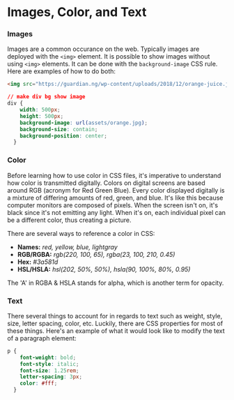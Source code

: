 # Images, Color, and Text

### Images

Images are a common occurance on the web. Typically images are deployed with the `<img>` element. It is possible to show images without using `<img>` elements. It can be done with the `background-image` CSS rule. Here are examples of how to do both:

```html
<img src="https://guardian.ng/wp-content/uploads/2018/12/orange-juice.jpg" alt="A jar of orange juice with multiple oranges stacked behind it">

```

```css
// make div bg show image
div {
    width: 500px;
    height: 500px;
    background-image: url(assets/orange.jpg);
    background-size: contain;
    background-position: center;
  }

```

### Color

Before learning how to use color in CSS files, it's imperative to understand how color is transmitted digitally. Colors on digital screens are based around RGB (acronym for Red Green Blue). Every color displayed digitally is a mixture of differing amounts of red, green, and blue. It's like this because computer monitors are composed of pixels. When the screen isn't on, it's black since it's not emitting any light. When it's on, each individual pixel can be a different color, thus creating a picture.

There are several ways to reference a color in CSS:

- **Names:** *red, yellow, blue, lightgray*
- **RGB/RGBA:** *rgb(220, 100, 65), rgba(23, 100, 210, 0.45)*
- **Hex:** *#3a581d*
- **HSL/HSLA:** *hsl(202, 50%, 50%), hsla(90, 100%, 80%, 0.95)*

The 'A' in RGBA & HSLA stands for alpha, which is another term for opacity.

### Text

There several things to account for in regards to text such as weight, style, size, letter spacing, color, etc. Luckily, there are CSS properties for most of these things. Here's an example of what it would look like to modify the text of a paragraph element:
```css
p {
    font-weight: bold;
    font-style: italic;
    font-size: 1.25rem;
    letter-spacing: 3px;
    color: #fff;
  }

```


